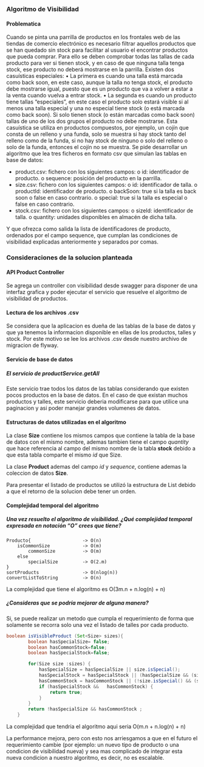 ### Algoritmo de Visibilidad

#### Problematica

Cuando se pinta una parrilla de productos en los frontales web de las tiendas de comercio electrónico es necesario filtrar aquellos productos que se han quedado sin stock para facilitar al usuario el encontrar productos que pueda comprar.
Para ello se deben comprobar todas las tallas de cada producto para ver si tienen stock, y en caso de que ninguna talla tenga stock, ese producto no deberá mostrarse en la parrilla.
Existen dos casuísticas especiales:
• La primera es cuando una talla está marcada como back soon, en este caso, aunque la talla no tenga stock, el producto debe mostrarse igual, puesto que es un producto que va a volver a estar a la venta cuando vuelva a entrar stock.
• La segunda es cuando un producto tiene tallas “especiales”, en este caso el producto solo estará visible si al menos una talla especial y una no especial tiene stock (o está marcada como back soon). Si solo tienen stock (o están marcadas como back soon) tallas de uno de los dos grupos el producto no debe mostrarse. Esta casuística se utiliza en productos compuestos, por ejemplo, un cojín que consta de un relleno y una funda, solo se muestra si hay stock tanto del relleno como de la funda, si no hay stock de ninguno o solo del relleno o solo de la funda, entonces el cojín no se muestra.
Se pide desarrollar un algoritmo que lea tres ficheros en formato csv que simulan las tablas en base de datos:
- product.csv: fichero con los siguientes campos:
  o id: identificador de producto.
  o sequence: posición del producto en la parrilla.
- size.csv: fichero con los siguientes campos:
  o id: identificador de talla.
  o productId: identificador de producto.
  o backSoon: true si la talla es back soon o false en caso contrario.
  o special: true si la talla es especial o false en caso contrario.
- stock.csv: fichero con los siguientes campos:
  o sizeId: identificador de talla.
  o quantity: unidades disponibles en almacén de dicha talla.

Y que ofrezca como salida la lista de identificadores de producto, ordenados por el campo sequence,
que cumplan las condiciones de visibilidad explicadas anteriormente y separados por comas.


### Consideraciones de la solucion planteada

#### API Product Controller
Se agrega un controller con visibilidad desde swagger para disponer de una interfaz grafica y poder ejecutar el servicio que resuelve el algoritmo de visibilidad de productos.

#### Lectura de los archivos .csv
Se considera que la aplicacion es dueña de las tablas de la base de datos y que ya tenemos la informacion disponible en ellas de los productos, talles y stock. Por este motivo se lee los archivos .csv desde nuestro archivo de migracion de flyway.

#### Servicio de base de datos
##### El servicio de productService.getAll
Este servicio trae todos los datos de las tablas considerando que existen pocos productos en la base de datos.
En el caso de que existan muchos productos y talles, este servicio deberia modificarse para que utilice una paginacion y asi poder manejar grandes volumenes de datos.

#### Estructuras de datos utilizadas en el algoritmo

La clase **Size** contiene los mismos campos que contiene la tabla de la base de datos con el mismo nombre, ademas tambien tiene el campo *quantity* que hace referencia al campo del mismo nombre de la tabla **stock** debido a que esta tabla comparte el mismo *id* que Size.

La clase **Product** ademas del campo *id* y *sequence*, contiene ademas la coleccion de datos **Size**.

Para presentar el listado de productos se utilizó la estructura de List debido a que el retorno de la solucion debe tener un orden.


#### Complejidad temporal del algoritmo
##### Una vez resuelto el algoritmo de visibilidad. ¿Qué complejidad temporal expresada en notación “O” crees que tiene?

```
Producto{                   -> O(n)
    isCommonSize            -> O(m)
        commonSize          -> O(m)
    else                    
        specialSize         -> O(2.m)
}
sortProducts                -> O(nlog(n))
convertListToString         -> O(n)
```

La complejidad que tiene el algoritmo es O(3m.n + n.log(n) + n)

##### ¿Consideras que se podría mejorar de alguna manera?

Si, se puede realizar un metodo que cumpla el requerimiento de forma que solamente se recorra solo una vez el listado de talles por cada producto.

```java
boolean isVisibleProduct (Set<Size> sizes){
        boolean hasSpecialSize= false;
        boolean hasCommonStock=false;
        boolean hasSpecialStock=false;

        for(Size size :sizes) {
            hasSpecialSize = hasSpecialSize || size.isSpecial();
            hasSpecialStock = hasSpecialStock || (hasSpecialSize && (size.hasStock() || size.isBackSoon()));
            hasCommonStock = hasCommonStock || (!size.isSpecial() && (size.hasStock() || size.isBackSoon()));
            if (hasSpecialStock &&   hasCommonStock) {
                return true;
            }
        }
        return !hasSpecialSize && hasCommonStock ;
    }
```

La complejidad que tendria el algoritmo aqui seria O(m.n + n.log(n) + n)

La performance mejora, pero con esto nos arriesgamos a que en el futuro el requerimiento cambie (por ejemplo: un nuevo tipo de producto o una condicion de visibilidad nueva) y sea mas complicado de integrar esta nueva condicion a nuestro algoritmo, es decir, no es escalable.

